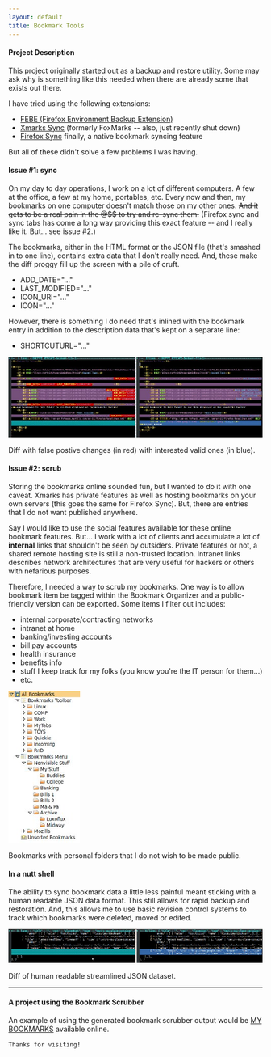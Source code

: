 ```yaml
---
layout: default
title: Bookmark Tools
---
```


#### Project Description

This project originally started out as a backup and restore utility.
Some may ask why is something like this needed when there are already
some that exists out there.

I have tried using the following extensions:
*    [FEBE (Firefox Environment Backup Extension)](https://addons.mozilla.org/en-US/firefox/addon/febe/)
*    [Xmarks Sync](https://en.wikipedia.org/wiki/Xmarks_Sync) (formerly FoxMarks -- also, just recently shut down)
*    [Firefox Sync](https://www.mozilla.org/en-US/firefox/features/sync/) finally, a native bookmark syncing feature

But all of these didn't solve a few problems I was having.


#### Issue #1: sync

On my day to day operations, I work on a lot of different computers.
A few at the office, a few at my home, portables, etc.
Every now and then, my bookmarks on one computer doesn't match those on my
other ones.  ~~And it gets to be a real pain in the @$$ to try and re-sync
them.~~ (Firefox sync and sync tabs has come a long way providing this
exact feature -- and I really like it. But... see issue #2.)

The bookmarks, either in the HTML format or the JSON file (that's smashed
in to one line), contains extra data that I don't really need.
And, these make the diff proggy fill up the screen with a pile of cruft.

*    ADD_DATE="..."
*    LAST_MODIFIED="..."
*    ICON_URI="..."
*    ICON="..."

However, there is something I do need that's inlined with the bookmark
entry in addition to the description data that's kept on a separate line:

*    SHORTCUTURL="..."

![diff mess](img/diff_html_mess.jpg)

Diff with false postive changes (in red) with interested valid ones (in blue).

#### Issue #2: scrub

Storing the bookmarks online sounded fun, but I wanted to do it with one
caveat.  Xmarks has private features as well as hosting bookmarks on your
own servers (this goes the same for Firefox Sync).
But, there are entries that I do not want published anywhere.

Say I would like to use the social features available for these online bookmark
features. But... I work with a lot of clients and accumulate a lot of
**internal** links that shouldn't be seen by outsiders.
Private features or not, a shared remote hosting site is still a non-trusted
location.  Intranet links describes network architectures that are very useful
for hackers or others with nefarious purposes.

Therefore, I needed a way to scrub my bookmarks.  One way is to allow bookmark
item be tagged within the Bookmark Organizer and a public-friendly version
can be exported.  Some items I filter out includes:

*    internal corporate/contracting networks
*    intranet at home
*    banking/investing accounts
*    bill pay accounts
*    health insurance
*    benefits info
*    stuff I keep track for my folks (you know you're the IT person for them...)
*    etc.

![bookmarks sample](img/bkmks_sample.jpg)

Bookmarks with personal folders that I do not wish to be made public.

#### In a nutt shell

The ability to sync bookmark data a little less painful meant sticking with
a human readable JSON data format.  This still allows for rapid backup and
restoration.  And, this allows me to use basic revision control systems to
track which bookmarks were deleted, moved or edited.

![bookmarks json](img/diff_json.jpg)

Diff of human readable streamlined JSON dataset.

* * *

#### A project using the Bookmark Scrubber

An example of using the generated bookmark scrubber output would be
[MY BOOKMARKS](/bookmark_tools/demo/index.html) available online.


```
Thanks for visiting!
```

